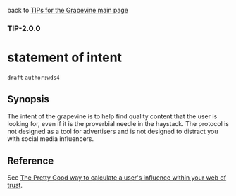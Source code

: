 back to [TIPs for the Grapevine main page](https://github.com/wds4/tapestry-protocol/blob/main/tips/grapevine/README.md)

### TIP-2.0.0
statement of intent
=====

`draft` `author:wds4`

## Synopsis

The intent of the grapevine is to help find quality content that the user is looking for, even if it is the proverbial needle in the haystack. The protocol is not designed as a tool for advertisers and is not designed to distract you with social media influencers.

## Reference

See [The Pretty Good way to calculate a user's influence within your web of trust](https://habla.news/a/naddr1qqxnzdes8q6rwv3hxs6rjvpeqgs98k45ww24g26dl8yatvefx3qrkaglp2yzu6dm3hv2vcxl822lqtgrqsqqqa28kn8wur).
